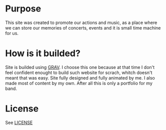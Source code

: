 # Purpose

This site was created to promote our actions and music, as a place where we can store our memories of concerts, events and it is small time machine for us.

# How is it builded?

Site is builded using [GRAV](https://getgrav.org). I choose this one because at that time I don't feel confident enought to build such website for scrach, whitch doesn't meant that was easy. Site fully designed and fully animated by me. I also made most of content by my own. After all this is only a portfolio for my band.
# License
See [LICENSE](LICENSE.txt)

